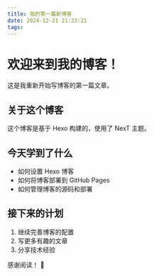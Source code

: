 ```yaml
---
title: 我的第一篇新博客
date: 2024-12-21 21:33:21
tags:
---
```


# 欢迎来到我的博客！

这是我重新开始写博客的第一篇文章。

## 关于这个博客

这个博客是基于 Hexo 构建的，使用了 NexT 主题。

## 今天学到了什么

- 如何设置 Hexo 博客
- 如何将博客部署到 GitHub Pages
- 如何管理博客的源码和部署

## 接下来的计划

1. 继续完善博客的配置
2. 写更多有趣的文章
3. 分享技术经验

感谢阅读！ 🎉
